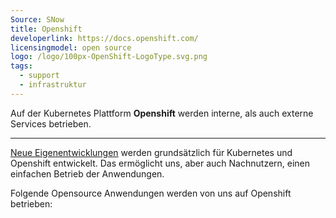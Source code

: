 ```yaml
---
Source: SNow
title: Openshift
developerlink: https://docs.openshift.com/
licensingmodel: open source
logo: /logo/100px-OpenShift-LogoType.svg.png
tags:
  - support
  - infrastruktur
---
```


Auf der Kubernetes Plattform **Openshift** werden interne, als auch externe Services betrieben.

---

[Neue Eigenentwicklungen](../publish) werden grundsätzlich für Kubernetes und Openshift entwickelt.
Das ermöglicht uns, aber auch Nachnutzern, einen einfachen Betrieb der Anwendungen.

Folgende Opensource Anwendungen werden von uns auf Openshift betrieben:

<TagTile
:available-tags="['k8s']"
show-excerpt
/>

<script setup>
import TagTile from "../../.vitepress/components/TagTile.vue";
</script>
